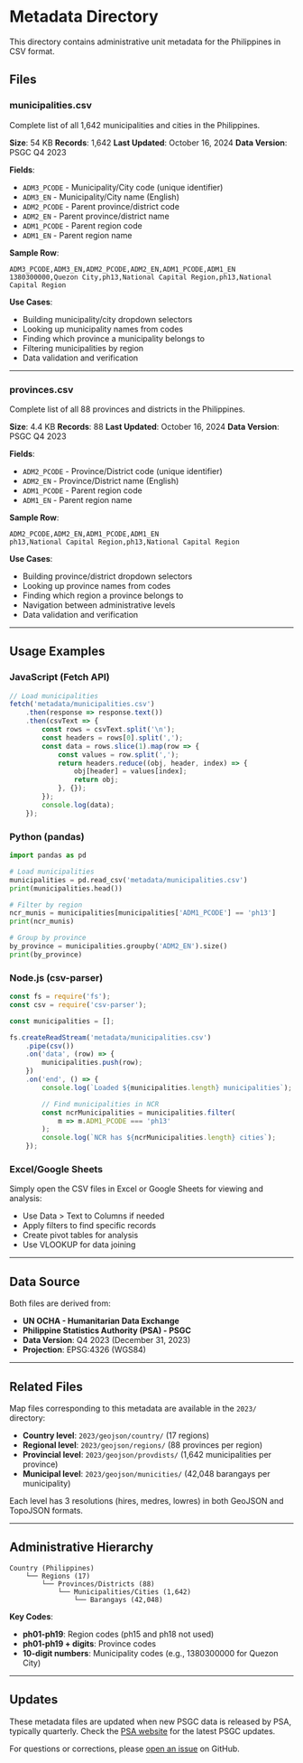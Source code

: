 # Metadata Directory

This directory contains administrative unit metadata for the Philippines in CSV format.

## Files

### municipalities.csv

Complete list of all 1,642 municipalities and cities in the Philippines.

**Size**: 54 KB
**Records**: 1,642
**Last Updated**: October 16, 2024
**Data Version**: PSGC Q4 2023

**Fields**:
- `ADM3_PCODE` - Municipality/City code (unique identifier)
- `ADM3_EN` - Municipality/City name (English)
- `ADM2_PCODE` - Parent province/district code
- `ADM2_EN` - Parent province/district name
- `ADM1_PCODE` - Parent region code
- `ADM1_EN` - Parent region name

**Sample Row**:
```csv
ADM3_PCODE,ADM3_EN,ADM2_PCODE,ADM2_EN,ADM1_PCODE,ADM1_EN
1380300000,Quezon City,ph13,National Capital Region,ph13,National Capital Region
```

**Use Cases**:
- Building municipality/city dropdown selectors
- Looking up municipality names from codes
- Finding which province a municipality belongs to
- Filtering municipalities by region
- Data validation and verification

---

### provinces.csv

Complete list of all 88 provinces and districts in the Philippines.

**Size**: 4.4 KB
**Records**: 88
**Last Updated**: October 16, 2024
**Data Version**: PSGC Q4 2023

**Fields**:
- `ADM2_PCODE` - Province/District code (unique identifier)
- `ADM2_EN` - Province/District name (English)
- `ADM1_PCODE` - Parent region code
- `ADM1_EN` - Parent region name

**Sample Row**:
```csv
ADM2_PCODE,ADM2_EN,ADM1_PCODE,ADM1_EN
ph13,National Capital Region,ph13,National Capital Region
```

**Use Cases**:
- Building province/district dropdown selectors
- Looking up province names from codes
- Finding which region a province belongs to
- Navigation between administrative levels
- Data validation and verification

---

## Usage Examples

### JavaScript (Fetch API)

```javascript
// Load municipalities
fetch('metadata/municipalities.csv')
    .then(response => response.text())
    .then(csvText => {
        const rows = csvText.split('\n');
        const headers = rows[0].split(',');
        const data = rows.slice(1).map(row => {
            const values = row.split(',');
            return headers.reduce((obj, header, index) => {
                obj[header] = values[index];
                return obj;
            }, {});
        });
        console.log(data);
    });
```

### Python (pandas)

```python
import pandas as pd

# Load municipalities
municipalities = pd.read_csv('metadata/municipalities.csv')
print(municipalities.head())

# Filter by region
ncr_munis = municipalities[municipalities['ADM1_PCODE'] == 'ph13']
print(ncr_munis)

# Group by province
by_province = municipalities.groupby('ADM2_EN').size()
print(by_province)
```

### Node.js (csv-parser)

```javascript
const fs = require('fs');
const csv = require('csv-parser');

const municipalities = [];

fs.createReadStream('metadata/municipalities.csv')
    .pipe(csv())
    .on('data', (row) => {
        municipalities.push(row);
    })
    .on('end', () => {
        console.log(`Loaded ${municipalities.length} municipalities`);

        // Find municipalities in NCR
        const ncrMunicipalities = municipalities.filter(
            m => m.ADM1_PCODE === 'ph13'
        );
        console.log(`NCR has ${ncrMunicipalities.length} cities`);
    });
```

### Excel/Google Sheets

Simply open the CSV files in Excel or Google Sheets for viewing and analysis:
- Use Data > Text to Columns if needed
- Apply filters to find specific records
- Create pivot tables for analysis
- Use VLOOKUP for data joining

---

## Data Source

Both files are derived from:
- **UN OCHA - Humanitarian Data Exchange**
- **Philippine Statistics Authority (PSA) - PSGC**
- **Data Version**: Q4 2023 (December 31, 2023)
- **Projection**: EPSG:4326 (WGS84)

---

## Related Files

Map files corresponding to this metadata are available in the `2023/` directory:

- **Country level**: `2023/geojson/country/` (17 regions)
- **Regional level**: `2023/geojson/regions/` (88 provinces per region)
- **Provincial level**: `2023/geojson/provdists/` (1,642 municipalities per province)
- **Municipal level**: `2023/geojson/municities/` (42,048 barangays per municipality)

Each level has 3 resolutions (hires, medres, lowres) in both GeoJSON and TopoJSON formats.

---

## Administrative Hierarchy

```
Country (Philippines)
    └── Regions (17)
        └── Provinces/Districts (88)
            └── Municipalities/Cities (1,642)
                └── Barangays (42,048)
```

**Key Codes**:
- **ph01-ph19**: Region codes (ph15 and ph18 not used)
- **ph01-ph19 + digits**: Province codes
- **10-digit numbers**: Municipality codes (e.g., 1380300000 for Quezon City)

---

## Updates

These metadata files are updated when new PSGC data is released by PSA, typically quarterly. Check the [PSA website](https://psa.gov.ph/classification/psgc/) for the latest PSGC updates.

For questions or corrections, please [open an issue](https://github.com/faeldon/philippines-json-maps/issues) on GitHub.
